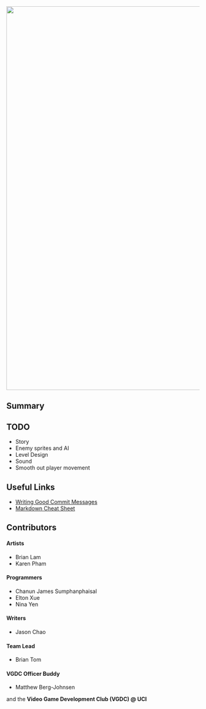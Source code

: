 <img src="https://github.com/BTx123/VGDC_TheLastRobot/blob/master/logo_placeholder.jpg" width="1000px" />

## Summary


## TODO
* Story
* Enemy sprites and AI
* Level Design
* Sound
* Smooth out player movement

## Useful Links
* [Writing Good Commit Messages](https://github.com/erlang/otp/wiki/Writing-good-commit-messages)
* [Markdown Cheat Sheet](https://github.com/adam-p/markdown-here/wiki/Markdown-Cheatsheet)

## Contributors

#### Artists
* Brian Lam
* Karen Pham

#### Programmers
* Chanun James Sumphanphaisal
* Elton Xue
* Nina Yen

#### Writers
* Jason Chao

#### Team Lead
* Brian Tom

#### VGDC Officer Buddy
* Matthew Berg-Johnsen

and the **Video Game Development Club (VGDC) @ UCI**
